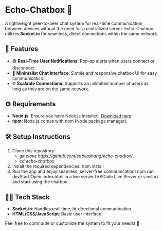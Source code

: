 # **Echo-Chatbox** 💬

A lightweight peer-to-peer chat system for real-time communication between devices without the need for a centralized server. Echo-Chatbox utilizes **Socket.io** for seamless, direct connections within the same network.

## 🚀 Features
- 🟢 **Real-Time User Notifications**: Pop-up alerts when users connect or disconnect.
- 💬 **Minimalist Chat Interface**: Simple and responsive chatbox UI for easy communication.
- 🌐 **Scalable Connections**: Supports an unlimited number of users as long as they are on the same network.
  
## ⚙️ Requirements
- **Node.js**: Ensure you have Node.js installed. [Download here](https://nodejs.org/)
- **npm**: Node.js comes with npm (Node package manager).

## 🛠️ Setup Instructions
1. Clone this repository:
    - *git clone https://github.com/sabilashang/echo-chatbox/*
    - *cd echo-chatbox*
2. Install the required dependencies.
        npm install
4. Run the app and enjoy seamless, server-free communication!
        npm run devStart
        Open index.html in a live server (VSCode Live Server or similar) and start using the chatbox.

## 🧑‍💻 Tech Stack
- **Socket.io**: Handles real-time, bi-directional communication.
- **HTML/CSS/JavaScript**: Basic user interface.

Feel free to contribute or customize the system to fit your needs! 🎉
